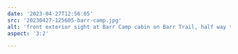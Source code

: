 ```yaml
---
date: '2023-04-27T12:56:05'
src: '20230427-125605-barr-camp.jpg'
alt: 'front exterior sight at Barr Camp cabin on Barr Trail, half way to Pikes Peak, elevation 10200 feet'
aspect: '3:2'

---
```

